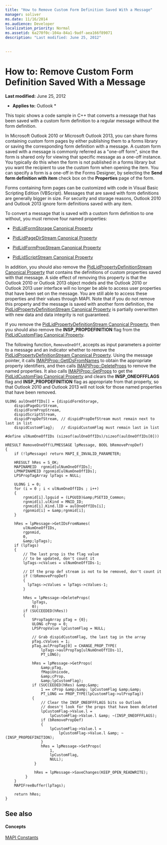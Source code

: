 ```yaml
---
title: "How to Remove Custom Form Definition Saved With a Message"
manager: soliver
ms.date: 11/16/2014
ms.audience: Developer
localization_priority: Normal
ms.assetid: 6a270f0c-104a-84a1-9adf-aea166f89071
description: "Last modified: June 25, 2012"
 
 
---
```


# How to: Remove Custom Form Definition Saved With a Message

 **Last modified:** June 25, 2012 
  
 * **Applies to:** Outlook * 
  
This topic shows a code sample in C++ that converts a message that has been saved with a custom form definition to a regular message without the form definition.
  
In Microsoft Outlook 2010 or Microsoft Outlook 2013, you can share forms containing custom form pages by either publishing them to a forms library or saving the corresponding form definition with a message. A custom form saved with a message is commonly referred as a "one-off form", since the form is shared only for viewing that specific message as a one-off instance. You typically do this when the form is not published in a forms library but you want the recipient to use the custom form when opening the item. You can specify a form is a one-off in the Forms Designer, by selecting the **Send form definition with item** check box on the **Properties** page of the form. 
  
Forms containing form pages can be customized with code in Visual Basic Scripting Edition (VBScript). Messages that are saved with form definitions are generally bigger in size. For security and storage reasons, Outlook 2010 and Outlook 2013 ignore form definitions saved with any item.
  
To convert a message that is saved with a custom form definition to one without, you must remove four named properties:
  
- [PidLidFormStorage Canonical Property](pidlidformstorage-canonical-property.md)
    
- [PidLidPageDirStream Canonical Property](pidlidpagedirstream-canonical-property.md)
    
- [PidLidFormPropStream Canonical Property](pidlidformpropstream-canonical-property.md)
    
- [PidLidScriptStream Canonical Property](pidlidscriptstream-canonical-property.md)
    
In addition, you should also remove the [PidLidPropertyDefinitionStream Canonical Property](pidlidpropertydefinitionstream-canonical-property.md) that contains the definitions of custom properties saved with that message. A side effect of removing this property is that the Outlook 2010 or Outlook 2013 object models and the Outlook 2010 or Outlook 2013 user interface will no longer be able to access user properties that have been set on the message. You are still able to access these properties and their values through MAPI. Note that if you do not remove this property and the message is saved with another form definition, the [PidLidPropertyDefinitionStream Canonical Property](pidlidpropertydefinitionstream-canonical-property.md) is partially overwritten with new data and data integrity is not guaranteed. 
  
If you remove the [PidLidPropertyDefinitionStream Canonical Property](pidlidpropertydefinitionstream-canonical-property.md), then you should also remove the **INSP_PROPDEFINITION** flag from the [PidLidCustomFlag Canonical Property](pidlidcustomflag-canonical-property.md).
  
The following function,  `RemoveOneOff`, accepts as input parameters a pointer to a message and an indicator whether to remove the [PidLidPropertyDefinitionStream Canonical Property](pidlidpropertydefinitionstream-canonical-property.md). Using the message pointer, it calls [IMAPIProp::GetIDsFromNames](imapiprop-getidsfromnames.md) to obtain the appropriate property identifiers, and then calls [IMAPIProp::DeleteProps](imapiprop-deleteprops.md) to remove the named properties. It also calls [IMAPIProp::GetProps](imapiprop-getprops.md) to get the [PidLidCustomFlag Canonical Property](pidlidcustomflag-canonical-property.md) and clears the **INSP_ONEOFFFLAGS** flag and **INSP_PROPDEFINITION** flag as appropriate from that property, so that Outlook 2010 and Outlook 2013 will not look for those named properties that have been removed. 
  
```
ULONG aulOneOffIDs[] = {dispidFormStorage,  
    dispidPageDirStream, 
    dispidFormPropStream, 
    dispidScriptStream, 
    dispidPropDefStream, // dispidPropDefStream must remain next to last in list 
    dispidCustomFlag};   // dispidCustomFlag must remain last in list 
 
#define ulNumOneOffIDs (sizeof(aulOneOffIDs)/sizeof(aulOneOffIDs[0])) 
 
HRESULT RemoveOneOff(LPMESSAGE lpMessage, BOOL bRemovePropDef) 
{ 
    if (!lpMessage) return MAPI_E_INVALID_PARAMETER; 
     
    HRESULT hRes = S_OK; 
    MAPINAMEID  rgnmid[ulNumOneOffIDs]; 
    LPMAPINAMEID rgpnmid[ulNumOneOffIDs]; 
    LPSPropTagArray lpTags = NULL; 
 
    ULONG i = 0; 
    for (i = 0 ; i < ulNumOneOffIDs ; i++) 
    { 
        rgnmid[i].lpguid = (LPGUID)&amp;PSETID_Common; 
        rgnmid[i].ulKind = MNID_ID; 
        rgnmid[i].Kind.lID = aulOneOffIDs[i]; 
        rgpnmid[i] = &amp;rgnmid[i]; 
    } 
   
    hRes = lpMessage->GetIDsFromNames( 
        ulNumOneOffIDs, 
        rgpnmid, 
        0, 
        &amp;lpTags); 
    if (lpTags) 
    { 
        // The last prop is the flag value  
        // to be updated, don't count it 
        lpTags->cValues = ulNumOneOffIDs-1; 
 
        // If the prop def stream is not to be removed, don't count it 
        if (!bRemovePropDef) 
        { 
          lpTags->cValues = lpTags->cValues-1; 
        } 
 
        hRes = lpMessage->DeleteProps( 
            lpTags, 
            0); 
        if (SUCCEEDED(hRes)) 
        { 
            SPropTagArray pTag = {0}; 
            ULONG cProp = 0; 
            LPSPropValue lpCustomFlag = NULL; 
 
            // Grab dispidCustomFlag, the last tag in the array 
            pTag.cValues = 1; 
            pTag.aulPropTag[0] = CHANGE_PROP_TYPE( 
                lpTags->aulPropTag[ulNumOneOffIDs-1], 
                PT_LONG); 
 
            hRes = lpMessage->GetProps( 
                &amp;pTag, 
                fMapiUnicode, 
                &amp;cProp, 
                &amp;lpCustomFlag); 
            if (SUCCEEDED(hRes) &amp;&amp;  
                1 == cProp &amp;&amp; lpCustomFlag &amp;&amp;  
                PT_LONG == PROP_TYPE(lpCustomFlag->ulPropTag)) 
            { 
                // Clear the INSP_ONEOFFFLAGS bits so Outlook  
                // doesn't look for the props that have been deleted 
                lpCustomFlag->Value.l =  
                    lpCustomFlag->Value.l &amp; ~(INSP_ONEOFFFLAGS); 
                if (bRemovePropDef) 
                { 
                    lpCustomFlag->Value.l =  
                        lpCustomFlag->Value.l &amp; ~(INSP_PROPDEFINITION); 
                } 
                hRes = lpMessage->SetProps( 
                    1, 
                    lpCustomFlag, 
                    NULL); 
             } 
 
             hRes = lpMessage->SaveChanges(KEEP_OPEN_READWRITE); 
         } 
    } 
    MAPIFreeBuffer(lpTags); 
 
    return hRes; 
}
```

## See also

#### Concepts

[MAPI Constants](mapi-constants.md)

